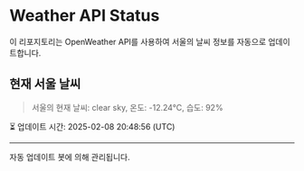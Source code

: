 
# Weather API Status

이 리포지토리는 OpenWeather API를 사용하여 서울의 날씨 정보를 자동으로 업데이트합니다.

## 현재 서울 날씨
> 서울의 현재 날씨: clear sky, 온도: -12.24°C, 습도: 92%

⏳ 업데이트 시간: 2025-02-08 20:48:56 (UTC)

---
자동 업데이트 봇에 의해 관리됩니다.
